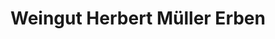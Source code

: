 ---
title: "Weingut Herbert Müller Erben"
url: /neustadt-an-der-weinstrasse/weingut-herbert-mueller-erben/
shop: Spirituosen
---